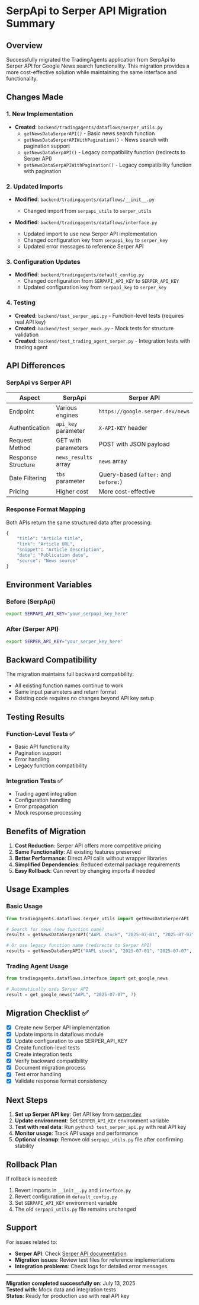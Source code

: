 # SerpApi to Serper API Migration Summary

## Overview

Successfully migrated the TradingAgents application from SerpApi to Serper API for Google News search functionality. This migration provides a more cost-effective solution while maintaining the same interface and functionality.

## Changes Made

### 1. New Implementation
- **Created**: `backend/tradingagents/dataflows/serper_utils.py`
  - `getNewsDataSerperAPI()` - Basic news search function
  - `getNewsDataSerperAPIWithPagination()` - News search with pagination support
  - `getNewsDataSerpAPI()` - Legacy compatibility function (redirects to Serper API)
  - `getNewsDataSerpAPIWithPagination()` - Legacy compatibility function with pagination

### 2. Updated Imports
- **Modified**: `backend/tradingagents/dataflows/__init__.py`
  - Changed import from `serpapi_utils` to `serper_utils`
  
- **Modified**: `backend/tradingagents/dataflows/interface.py`
  - Updated import to use new Serper API implementation
  - Changed configuration key from `serpapi_key` to `serper_key`
  - Updated error messages to reference Serper API

### 3. Configuration Updates
- **Modified**: `backend/tradingagents/default_config.py`
  - Changed configuration from `SERPAPI_API_KEY` to `SERPER_API_KEY`
  - Updated configuration key from `serpapi_key` to `serper_key`

### 4. Testing
- **Created**: `backend/test_serper_api.py` - Function-level tests (requires real API key)
- **Created**: `backend/test_serper_mock.py` - Mock tests for structure validation
- **Created**: `backend/test_trading_agent_serper.py` - Integration tests with trading agent

## API Differences

### SerpApi vs Serper API

| Aspect | SerpApi | Serper API |
|--------|---------|------------|
| Endpoint | Various engines | `https://google.serper.dev/news` |
| Authentication | `api_key` parameter | `X-API-KEY` header |
| Request Method | GET with parameters | POST with JSON payload |
| Response Structure | `news_results` array | `news` array |
| Date Filtering | `tbs` parameter | Query-based (`after:` and `before:`) |
| Pricing | Higher cost | More cost-effective |

### Response Format Mapping

Both APIs return the same structured data after processing:
```python
{
    "title": "Article title",
    "link": "Article URL", 
    "snippet": "Article description",
    "date": "Publication date",
    "source": "News source"
}
```

## Environment Variables

### Before (SerpApi)
```bash
export SERPAPI_API_KEY="your_serpapi_key_here"
```

### After (Serper API)
```bash
export SERPER_API_KEY="your_serper_key_here"
```

## Backward Compatibility

The migration maintains full backward compatibility:
- All existing function names continue to work
- Same input parameters and return format
- Existing code requires no changes beyond API key setup

## Testing Results

### Function-Level Tests ✅
- Basic API functionality
- Pagination support  
- Error handling
- Legacy function compatibility

### Integration Tests ✅
- Trading agent integration
- Configuration handling
- Error propagation
- Mock response processing

## Benefits of Migration

1. **Cost Reduction**: Serper API offers more competitive pricing
2. **Same Functionality**: All existing features preserved
3. **Better Performance**: Direct API calls without wrapper libraries
4. **Simplified Dependencies**: Reduced external package requirements
5. **Easy Rollback**: Can revert by changing imports if needed

## Usage Examples

### Basic Usage
```python
from tradingagents.dataflows.serper_utils import getNewsDataSerperAPI

# Search for news (new function name)
results = getNewsDataSerperAPI("AAPL stock", "2025-07-01", "2025-07-07", serper_key)

# Or use legacy function name (redirects to Serper API)
results = getNewsDataSerpAPI("AAPL stock", "2025-07-01", "2025-07-07", serper_key)
```

### Trading Agent Usage
```python
from tradingagents.dataflows.interface import get_google_news

# Automatically uses Serper API
result = get_google_news("AAPL", "2025-07-07", 7)
```

## Migration Checklist ✅

- [x] Create new Serper API implementation
- [x] Update imports in dataflows module
- [x] Update configuration to use SERPER_API_KEY
- [x] Create function-level tests
- [x] Create integration tests  
- [x] Verify backward compatibility
- [x] Document migration process
- [x] Test error handling
- [x] Validate response format consistency

## Next Steps

1. **Set up Serper API key**: Get API key from [serper.dev](https://serper.dev)
2. **Update environment**: Set `SERPER_API_KEY` environment variable
3. **Test with real data**: Run `python3 test_serper_api.py` with real API key
4. **Monitor usage**: Track API usage and performance
5. **Optional cleanup**: Remove old `serpapi_utils.py` file after confirming stability

## Rollback Plan

If rollback is needed:
1. Revert imports in `__init__.py` and `interface.py`
2. Revert configuration in `default_config.py`
3. Set `SERPAPI_API_KEY` environment variable
4. The old `serpapi_utils.py` file remains unchanged

## Support

For issues related to:
- **Serper API**: Check [Serper API documentation](https://docs.serper.dev)
- **Migration issues**: Review test files for reference implementations
- **Integration problems**: Check logs for detailed error messages

---

**Migration completed successfully on**: July 13, 2025  
**Tested with**: Mock data and integration tests  
**Status**: Ready for production use with real API key 